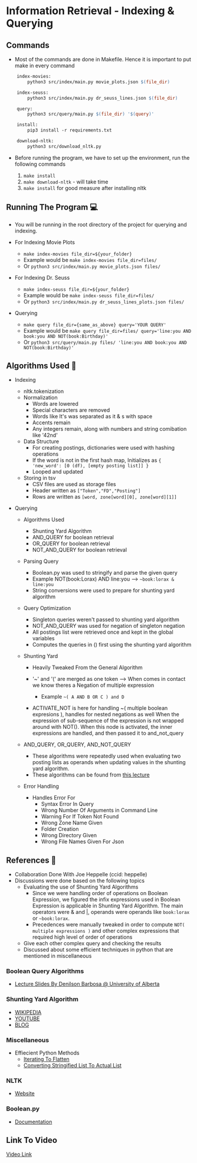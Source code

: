# Information Retrieval - Indexing & Querying

## Commands

- Most of the commands are done in Makefile. Hence it is important to put make in every command

```Makefile
    index-movies:
        python3 src/index/main.py movie_plots.json $(file_dir)

    index-seuss:
        python3 src/index/main.py dr_seuss_lines.json $(file_dir)

    query:
        python3 src/query/main.py $(file_dir) '$(query)'

    install:
        pip3 install -r requirements.txt

    download-nltk:
        python3 src/download_nltk.py
```
- Before running the program, we have to set up the environment, run the following commands

    1. `make install`
    2. `make download-nltk` - will take time 
    3. `make install` for good measure after installing nltk

## Running The Program 💻
- You will be running in the root directory of the project for querying and indexing.

- For Indexing Movie Plots
    - `make index-movies file_dir=${your_folder}`
    - Example would be `make index-movies file_dir=files/`
    - Or `python3 src/index/main.py movie_plots.json files/`

- For Indexing Dr. Seuss
    - `make index-seuss file_dir=${your_folder}`
    - Example would be `make index-seuss file_dir=files/`
    - Or `python3 src/index/main.py dr_seuss_lines_plots.json files/`

- Querying
    - `make query file_dir={same_as_above} query='YOUR QUERY' `
    - Example would be `make query file_dir=files/ query='line:you AND book:you AND NOT(book:Birthday)' `
    - Or `python3 src/query/main.py files/ 'line:you AND book:you AND NOT(book:Birthday)'`

## Algorithms Used 🧠

- Indexing
    - nltk.tokenization
    - Normalization
        - Words are lowered
        - Special characters are removed 
        - Words like It's was separated as it & s with space
        - Accents remain
        - Any integers remain, along with numbers and string comibation like '42nd'
    - Data Structure
        - For creating postings, dictionaries were used with hashing operations
        - If the word is not in the first hash map, Initializes as 
            `{ 'new_word': [0 (df), [empty posting list]] }`
        - Looped and updated
    - Storing in tsv
        - CSV files are used as storage files
        - Header written as `["Token","FD","Posting"]`
        - Rows are written as `[word, zone[word][0], zone[word][1]]`

- Querying
    - Algorithms Used
        - Shunting Yard Algorithm
        - AND_QUERY for boolean retrieval
        - OR_QUERY for boolean retrieval
        - NOT_AND_QUERY for boolean retrieval

    - Parsing Query
        - Boolean.py was used to stringify and parse the given query 
        - Example NOT(book:Lorax) AND line:you --> `~book:lorax & line:you`
        - String conversions were used to prepare for shunting yard algorithm
    
    - Query Optimization
        - Singleton queries weren't passed to shunting yard algorithm
        - NOT_AND_QUERY was used for negation of singleton negation
        - All postings list were retrieved once and kept in the global variables
        - Computes the queries in () first using the shunting yard algorithm

    - Shunting Yard
        - Heavily Tweaked From the General Algorithm
        - '~' and '(' are merged as one token --> When comes in contact we know theres a Negation of multiple expression
            - Example `~( A AND B OR C ) and D`

        -  ACTIVATE_NOT is here for handling ~( multiple boolean expresions ), handles for nested negations as well
            When the expression of sub-sequence of the expression is not wrapped around with NOT().
            When this node is activated, the inner expressions are handled, and then passed it to and_not_query
    
    - AND_QUERY, OR_QUERY, AND_NOT_QUERY
        - These algorithms were repeatedly used when evaluating two posting lists as operands when updating values in
          the shunting yard algorithm.
        - These algorithms can be found from [this lecture](https://eclass.srv.ualberta.ca/pluginfile.php/6875918/mod_resource/content/0/01_intro_2up.pdf)

    - Error Handling
        - Handles Error For
            - Syntax Error In Query
            - Wrong Number Of Arguments in Command Line
            - Warning For If Token Not Found
            - Wrong Zone Name Given
            - Folder Creation
            - Wrong Directory Given
            - Wrong File Names Given For Json


## References 📕
- Collaboration Done With Joe Heppelle (ccid: heppelle)
- Discussions were done based on the following topics
    - Evaluating the use of Shunting Yard Algorithms
        - Since we were handling order of operations on Boolean Expression, 
          we figured the infix expressions used in Boolean Expression is applicable
          in Shunting Yard Algorithm. The main operators were & and |, operands were operands like
          `book:lorax` or `~book:lorax`. 
        - Precedences were manually tweaked in order to compute `NOT( multiple expressions )` and other complex 
           expressions that required high level of order of operations
    - Give each other complex query and checking the results
    - Discussed about some efficient techniques in python that are mentioned in miscellaneous
        
### Boolean Query Algorithms
- [Lecture Slides By Denilson Barbosa @ University of Alberta](https://eclass.srv.ualberta.ca/pluginfile.php/6875918/mod_resource/content/0/01_intro_2up.pdf)

### Shunting Yard Algorithm
- [WIKIPEDIA](https://en.wikipedia.org/wiki/Shunting-yard_algorithm)
- [YOUTUBE](https://www.youtube.com/watch?v=QzVVjboyb0s)
- [BLOG](https://www.andr.mu/logs/the-shunting-yard-algorithm/)

### Miscellaneous
- Effiecient Python Methods
    - [Iterating To Flatten](https://docs.python.org/3/library/itertools.html)
    - [Converting Stringified List To Actual List](https://www.kite.com/python/docs/ast.literal_eval)

### NLTK
- [Website](https://www.nltk.org/)
### Boolean.py
- [Documentation](https://booleanpy.readthedocs.io/en/latest/users_guide.html#creating-boolean-expressions)

## Link To Video
[Video Link](https://drive.google.com/file/d/14Sc840cU6e9scE4R3Fs9Vtx_iuuyFNSo/view?usp=sharing)
